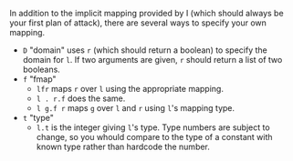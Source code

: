 In addition to the implicit mapping provided by I (which should always be
your first plan of attack), there are several ways to specify your own
mapping.

* `D` "domain"
  uses `r` (which should return a boolean) to specify the domain for `l`.
  If two arguments are given, `r` should return a list of two booleans.
* `f` "fmap"
  * `lfr`      maps `r` over `l` using the appropriate mapping.
  * `l . r.f`  does the same.
  * `l g.f r`  maps `g` over `l` and `r` using `l`'s mapping type.
* `t` "type"
  * `l.t` is the integer giving `l`'s type. Type numbers are subject to
    change, so you whould compare to the type of a constant with known
    type rather than hardcode the number.
